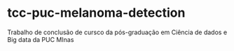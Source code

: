 # tcc-puc-melanoma-detection
Trabalho de conclusão de cursco da pós-graduação em Ciência de dados e Big data da PUC MInas
